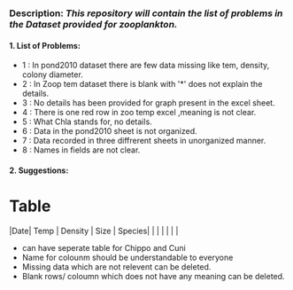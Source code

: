 
### Description: _This repository will contain the list of problems in the Dataset provided for zooplankton._
####  1. List of Problems:
* 1 : In pond2010 dataset there are few data missing like tem, density, colony diameter.
* 2 : In Zoop tem dataset there is blank with '*' does not explain the details.
* 3 : No details has been provided for graph present in the excel sheet.
* 4 : There is one red row in zoo temp excel ,meaning is not clear.
* 5 : What Chla stands for, no details.
* 6 : Data in the pond2010 sheet is not organized.
* 7 : Data recorded in three diffrerent sheets in unorganized manner.
* 8 : Names in fields are not clear.

#### 2. Suggestions: 

# Table 

|Date|  Temp 	|    Density  	| Size  |  Species|
|    |        |                 |     |         |
* can have seperate table for Chippo and Cuni
* Name for colounm should be understandable to everyone
* Missing data which are  not relevent can be deleted.
* Blank rows/ coloumn which does not have any meaning can be deleted.
